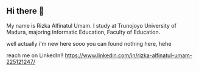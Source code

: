 ## Hi there 👋

My name is Rizka Alfinatul Umam. I study at Trunojoyo University of Madura, majoring Informatic Education, Faculty of Education.

well actually i'm new here sooo you can found nothing here, hehe

reach me on LinkedIn!! https://www.linkedin.com/in/rizka-alfinatul-umam-225121247/
